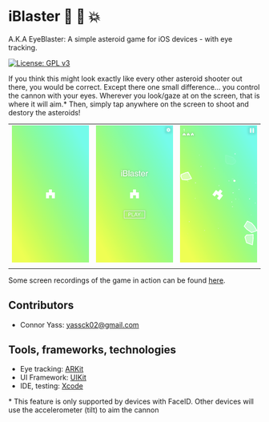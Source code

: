 # iBlaster 👀 🚀 💥

A.K.A EyeBlaster: A simple asteroid game for iOS devices - with eye tracking.

[![License: GPL v3](https://img.shields.io/badge/License-GPLv3-blue.svg)](https://www.gnu.org/licenses/gpl-3.0)

If you think this might look exactly like every other asteroid shooter out there, you would be correct. 
Except there one small difference... you control the cannon with your eyes. 
Wherever you look/gaze at on the screen, that is where it will aim.\*
Then, simply tap anywhere on the screen to shoot and destory the asteroids!

|                                    |                                    |                                    |
|    -------------------------:      |     -------------------------:     |     -------------------------:     |
| ![img00001](../imgs/img00001.png)  |  ![img0002](../imgs/img00002.png)  |  ![img00003](../imgs/img00003.png) |
|                                    |                                    |                                    |

Some screen recordings of the game in action can be found [here](../movs).

## Contributors
- Connor Yass: yassck02@gmail.com

## Tools, frameworks, technologies
- Eye tracking: [ARKit](https://developer.apple.com/arkit/)
- UI Framework: [UIKit](https://developer.apple.com/documentation/uikit)
- IDE, testing: [Xcode](https://developer.apple.com/xcode/)

\* This feature is only supported by devices with FaceID. Other devices will use the accelerometer (tilt) to aim the cannon